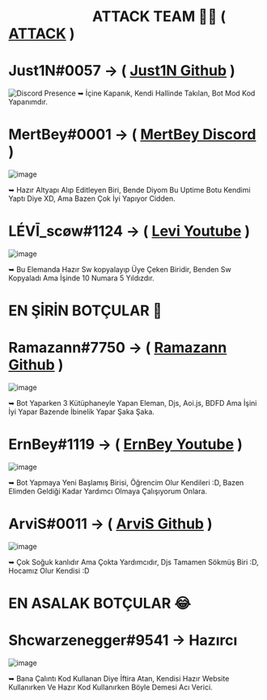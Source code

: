 # ឵ ឵ ឵ ឵ ឵ ឵ ឵ ឵ ឵ ឵ ឵ ឵ ឵ ឵ ឵ ឵ ឵ ឵ ឵ ឵ ឵ ឵ ឵ ឵ ឵ ឵឵឵឵ATTACK TEAM 💪🏻 ( [ATTACK](https://discord.gg/Eu2UeveE2t) ) ឵ ឵ ឵ ឵ ឵ ឵ ឵ ឵ ឵ ឵ ឵ ឵ ឵ ឵ ឵ ឵ ឵ ឵ ឵ ឵ ឵ ឵ ឵ ឵ ឵ ឵឵឵឵

# Just1N#0057 -> ( [Just1N Github](https://github.com/just1nwashere) )
<img src="https://camo.githubusercontent.com/955ff6953a925197420e7bb55a39734af3b479d8ba6d989c72f35797a32f8037/68747470733a2f2f6c616e796172642d70726f66696c652d726561646d652e76657263656c2e6170702f6170692f3834353232333133353131313534343833323f686964654469736372696d3d74727565" alt="Discord Presence" data-canonical-src="https://lanyard-profile-readme.vercel.app/api/845223135111544832?hideDiscrim=true" style="max-width: 100%;">
➥ İçine Kapanık, Kendi Hallinde Takılan, Bot Mod Kod Yapanımdır.


# MertBey#0001 -> ( [MertBey Discord](https://discord.com/users/1137804126877651105) )
![image](https://github.com/just1nwashere/Discord-Dev-Birligi/assets/110572436/fd67cdea-6e32-4845-859d-0d6a346d4b9d)

➥ Hazır Altyapı Alıp Editleyen Biri, Bende Diyom Bu Uptime Botu Kendimi Yaptı Diye XD, Ama Bazen Çok İyi Yapıyor Cidden.



# LÉVĪ_scøw#1124 -> ( [Levi Youtube](https://www.youtube.com/@Misc_VIDEO73) )
![image](https://github.com/just1nwashere/Discord-Dev-Birligi/assets/110572436/47d8e1a6-2b77-4f1d-9e29-17afd09ebdc3)

➥ Bu Elemanda Hazır Sw kopyalayıp Üye Çeken Biridir, Benden Sw Kopyaladı Ama İşinde 10 Numara 5 Yıldızdır.


# EN ŞİRİN BOTÇULAR 💖

# Ramazann#7750 -> ( [Ramazann Github](https://github.com/ramazannwashere) )
![image](https://github.com/just1nwashere/Discord-Dev-Birligi/assets/110572436/cb563513-512e-4e62-9373-59fd42f40fb2)

➥ Bot Yaparken 3 Kütüphaneyle Yapan Eleman, Djs, Aoi.js, BDFD Ama İşini İyi Yapar Bazende İbinelik Yapar Şaka Şaka.


# ErnBey#1119 -> ( [ErnBey Youtube](https://www.youtube.com/@ErnBEY) )
![image](https://github.com/just1nwashere/Discord-Dev-Birligi/assets/110572436/a56b2c8e-f262-4bfa-8b70-5ec1e9a15892)

➥ Bot Yapmaya Yeni Başlamış Birisi, Öğrencim Olur Kendileri :D, Bazen Elimden Geldiği Kadar Yardımcı Olmaya Çalışıyorum Onlara.


# ArviS#0011 -> ( [ArviS Github](https://github.com/ArviSlayer) )
![image](https://github.com/just1nwashere/Discord-Dev-Birligi/assets/110572436/34b45059-f9bb-4bc4-a7c9-f06897144802)

➥ Çok Soğuk kanlıdır Ama Çokta Yardımcıdır, Djs Tamamen Sökmüş Biri :D, Hocamız Olur Kendisi :D


# EN ASALAK BOTÇULAR 😂

# Shcwarzenegger#9541 -> Hazırcı
![image](https://github.com/just1nwashere/Discord-Dev-Birligi/assets/110572436/76fe2a16-056f-4611-bbc4-19ff4bcd98c2)

➥ Bana Çalıntı Kod Kullanan Diye İftira Atan, Kendisi Hazır Website Kullanırken Ve Hazır Kod Kullanırken Böyle Demesi Acı Verici.
